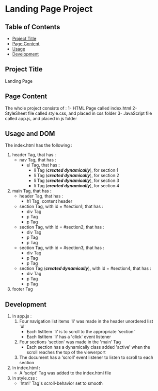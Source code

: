 # Landing Page Project

## Table of Contents

* [Project Title](#projectTitle)
* [Page Content](#pageContent)
* [Usage](#usage)
* [Development](#development)

## Project Title
Landing Page

## Page Content
The whole project consists of :
1- HTML Page called index.html
2- StyleSheet file called style.css, and placed in css folder
3- JavaScript file called app.js, and placed in js folder

## Usage and DOM
The index.html has the following :
1. header Tag, that has : 
	- nav Tag,  that has :
		- ul Tag, that has : 
			- li Tag (**_created dynamically_**), for section 1
			- li Tag (**_created dynamically_**), for section 2
			- li Tag (**_created dynamically_**), for section 3
			- li Tag (**_created dynamically_**), for section 4
2. main Tag, that has :
	- header Tag, that has :
		- h1 Tag, content header
	- section Tag, with id = #section1, that has :
		- div Tag
		- p Tag
		- p Tag
	- section Tag, with id = #section2, that has :
		- div Tag
		- p Tag
		- p Tag
	- section Tag, with id = #section3, that has :
		- div Tag
		- p Tag
		- p Tag 
	- section Tag (**_created dynamically_**), with id = #section4, that has :
		- div Tag
		- p Tag
		- p Tag
3. footer Tag

## Development
1. In app.js : 
	1. Four navigation list items 'li' was made in the header unordered list 'ul'
		- Each listItem 'li' is to scroll to the appropriate 'section'
		- Each listItem 'li' has a 'click' event listener
	2. Four sections 'section' was made in the 'main' Tag
		- Each section has a dynamically class added 'active' when the scroll reaches the top of the viewerport
	3. The document has a 'scroll' event listener to listen to scroll to each section
2. In index.html : 
	- A 'script' Tag was added to the index.html file
5. In style.css : 
	- 'html' Tag's scroll-behavior set to smooth